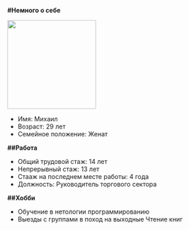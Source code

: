**#Немного о  себе**

<img src= "https://github.com/user-attachments/assets/1a41c743-b6b9-47bf-b82a-a45f0445a2c6" width="200" />


- Имя: Михаил 
- Возраст: 29 лет 
- Семейное положение: Женат

**##Работа**

- Общий трудовой стаж: 14 лет
- Непрерывный стаж: 13 лет
- Стааж на последнем месте работы: 4 года
- Должность: Руководитель торгового сектора

**##Хобби**

- Обучение в нетологии программированию
- Выезды с группами в поход на выходные
Чтение книг

